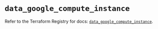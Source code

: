 # `data_google_compute_instance`

Refer to the Terraform Registry for docs: [`data_google_compute_instance`](https://registry.terraform.io/providers/hashicorp/google/6.49.2/docs/data-sources/compute_instance).
